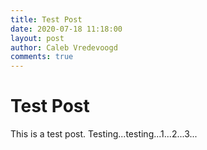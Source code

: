 ```yaml
---
title: Test Post
date: 2020-07-18 11:18:00
layout: post
author: Caleb Vredevoogd
comments: true
---
```


# Test Post

This is a test post. Testing...testing...1...2...3...
